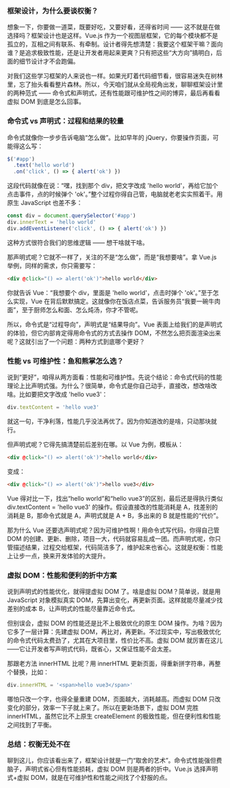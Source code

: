### 框架设计，为什么要谈权衡？

想象一下，你要做一道菜，既要好吃，又要好看，还得省时间 —— 这不就是在做选择吗？框架设计也是这样。Vue.js 作为一个视图层框架，它的每个模块都不是孤立的，互相之间有联系、有牵制。设计者得先想清楚：我要这个框架干嘛？面向谁？是追求极致性能，还是让开发者用起来更爽？只有把这些“大方向”搞明白，后面的细节设计才不会跑偏。

对我们这些学习框架的人来说也一样。如果光盯着代码细节看，很容易迷失在树林里，忘了抬头看看整片森林。所以，今天咱们就从全局视角出发，聊聊框架设计里的两种范式 —— 命令式和声明式，还有性能跟可维护性之间的博弈，最后再看看虚拟 DOM 到底是怎么回事。



### 命令式 vs 声明式：过程和结果的较量

命令式就像你一步步告诉电脑“怎么做”。比如早年的 jQuery，你要操作页面，可能得这么写：

```js
$('#app')
  .text('hello world')
  .on('click', () => { alert('ok') })
```

这段代码就像在说：“嘿，找到那个 div，把文字改成 'hello world'，再给它加个点击事件，点的时候弹个 'ok'。”整个过程你得自己管，电脑就老老实实照着干。用原生 JavaScript 也差不多：

```js
const div = document.querySelector('#app')
div.innerText = 'hello world'
div.addEventListener('click', () => { alert('ok') })
```

这种方式很符合我们的思维逻辑 —— 想干啥就干啥。

那声明式呢？它就不一样了，关注的不是“怎么做”，而是“我想要啥”。拿 Vue.js 举例，同样的需求，你只需要写：

```html
<div @click="() => alert('ok')">hello world</div>
```

你就告诉 Vue：“我想要个 div，里面是 'hello world'，点击时弹个 'ok'。”至于怎么实现，Vue 在背后默默搞定。这就像你在饭店点菜，告诉服务员“我要一碗牛肉面”，至于厨师怎么和面、怎么炖汤，你才不管呢。

所以，命令式是“过程导向”，声明式是“结果导向”。Vue 表面上给我们的是声明式的体验，但它内部肯定得用命令式的方式去操作 DOM，不然怎么把页面渲染出来呢？这就引出了一个问题：两种方式到底哪个更好？



### 性能 vs 可维护性：鱼和熊掌怎么选？

说到“更好”，咱得从两方面看：性能和可维护性。先说个结论：命令式代码的性能理论上比声明式强。为什么？很简单，命令式是你自己动手，直接改，想改啥改啥。比如要把文字改成 'hello vue3'：

```js
div.textContent = 'hello vue3'
```

就这一句，干净利落，性能几乎没法再优了。因为你知道改的是啥，只动那块就行。

但声明式呢？它得先搞清楚前后差别在哪。以 Vue 为例，模板从：

```html
<div @click="() => alert('ok')">hello world</div>
```

变成：

```html
<div @click="() => alert('ok')">hello vue3</div>
```

Vue 得对比一下，找出“hello world”和“hello vue3”的区别，最后还是得执行类似 div.textContent = 'hello vue3' 的操作。假设直接改的性能消耗是 A，找差别的消耗是 B，那命令式就是 A，声明式就是 A + B，多出来的 B 就是性能的“代价”。

那为什么 Vue 还要选声明式呢？因为可维护性啊！用命令式写代码，你得自己管 DOM 的创建、更新、删除，项目一大，代码就容易乱成一团。而声明式呢，你只管描述结果，过程交给框架，代码简洁多了，维护起来也省心。这就是权衡：性能上让步一点，换来开发体验的大提升。



### 虚拟 DOM：性能和便利的折中方案

说到声明式的性能优化，就得提虚拟 DOM 了。啥是虚拟 DOM？简单说，就是用 JavaScript 对象模拟真实 DOM，先算出变化，再更新页面。这样就能尽量减少找差别的成本 B，让声明式的性能尽量靠近命令式。

但别误会，虚拟 DOM 的性能还是比不上极致优化的原生 DOM 操作。为啥？因为它多了一层计算：先建虚拟 DOM，再比对，再更新。不过现实中，写出极致优化的命令式代码太费劲了，尤其在大项目里，性价比不高。虚拟 DOM 就厉害在这儿——它让开发者写声明式代码，既省心，又保证性能不会太差。

那跟老方法 innerHTML 比呢？用 innerHTML 更新页面，得重新拼字符串，再整个替换，比如：

```js
div.innerHTML = '<span>hello vue3</span>'
```

哪怕只改一个字，也得全量重建 DOM，页面越大，消耗越高。而虚拟 DOM 只改变化的部分，效率一下子就上来了。所以在更新场景下，虚拟 DOM 完胜 innerHTML，虽然它比不上原生 createElement 的极致性能，但在便利性和性能之间找到了平衡。



### 总结：权衡无处不在

聊到这儿，你应该看出来了，框架设计就是一门“取舍的艺术”。命令式性能强但费脑子，声明式省心但有性能损耗，虚拟 DOM 则是两者的折中。Vue.js 选择声明式+虚拟 DOM，就是在可维护性和性能之间找了个舒服的点。